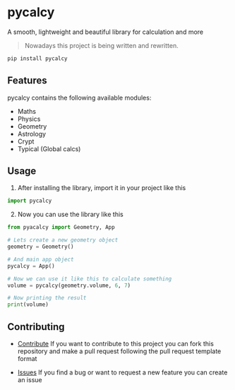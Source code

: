 # pycalcy
A smooth, lightweight and beautiful library for calculation and more
> Nowadays this project is being written and rewritten.

```bash
pip install pycalcy
```

## Features
pycalcy contains the following available modules:
- Maths
- Physics
- Geometry
- Astrology
- Crypt
- Typical (Global calcs)

## Usage
1. After installing the library, import it in your project like this
```python
import pycalcy
```

2. Now you can use the library like this
```python
from pyacalcy import Geometry, App

# Lets create a new geometry object
geometry = Geometry()

# And main app object
pycalcy = App()

# Now we can use it like this to calculate something
volume = pycalcy(geometry.volume, 6, 7)

# Now printing the result
print(volume)
```

## Contributing
- [Contribute](/pulls) If you want to contribute to this project you can fork this repository 
and make a pull request following the pull request template format

- [Issues](/issues) If you find a bug or want to request a new feature you can create an issue